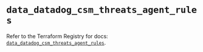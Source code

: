 # `data_datadog_csm_threats_agent_rules`

Refer to the Terraform Registry for docs: [`data_datadog_csm_threats_agent_rules`](https://registry.terraform.io/providers/datadog/datadog/3.41.0/docs/data-sources/csm_threats_agent_rules).

